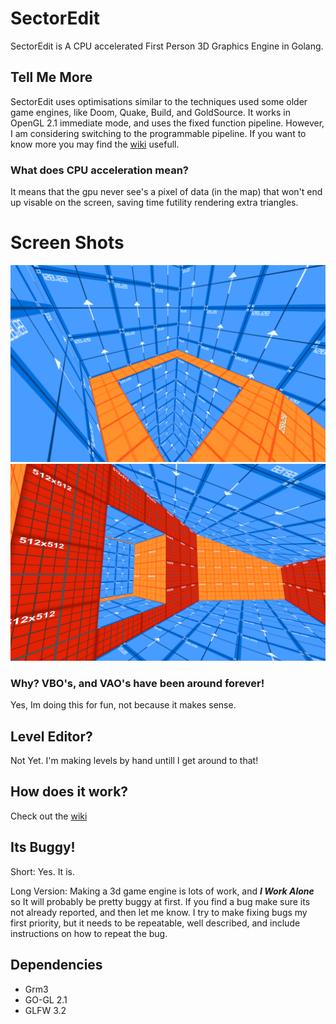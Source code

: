 # SectorEdit
SectorEdit is A CPU accelerated First Person 3D Graphics Engine in Golang.
## Tell Me More
SectorEdit uses optimisations similar to the techniques used some older game engines, like Doom, Quake, Build, and GoldSource. It works in OpenGL 2.1 immediate mode, and uses the fixed function pipeline. However, I am considering switching to the programmable pipeline. If you want to know more you may find the [wiki](https://github.com/ajzat25/SectorEdit/wiki) usefull.

### What does CPU acceleration mean?
It means that the gpu never see's a pixel of data (in the map) that won't end up visable on the screen, saving time futility rendering extra triangles.

# Screen Shots
![ScreenShot1](ScreenShot1.png)
![ScreenShot2](ScreenShot2.png)

### Why? VBO's, and VAO's have been around forever!
Yes, Im doing this for fun, not because it makes sense.

## Level Editor?
Not Yet. I'm making levels by hand untill I get around to that!

## How does it work?
Check out the [wiki](https://github.com/ajzat25/SectorEdit/wiki)

## Its Buggy!
Short: Yes. It is.

Long Version: Making a 3d game engine is lots of work, and ***I Work Alone*** so It will probably be pretty buggy at first. If you find a bug make sure its not already reported, and then let me know. I try to make fixing bugs my first priority, but it needs to be repeatable, well described, and include instructions on how to repeat the bug.

## Dependencies
* Grm3
* GO-GL 2.1
* GLFW 3.2
